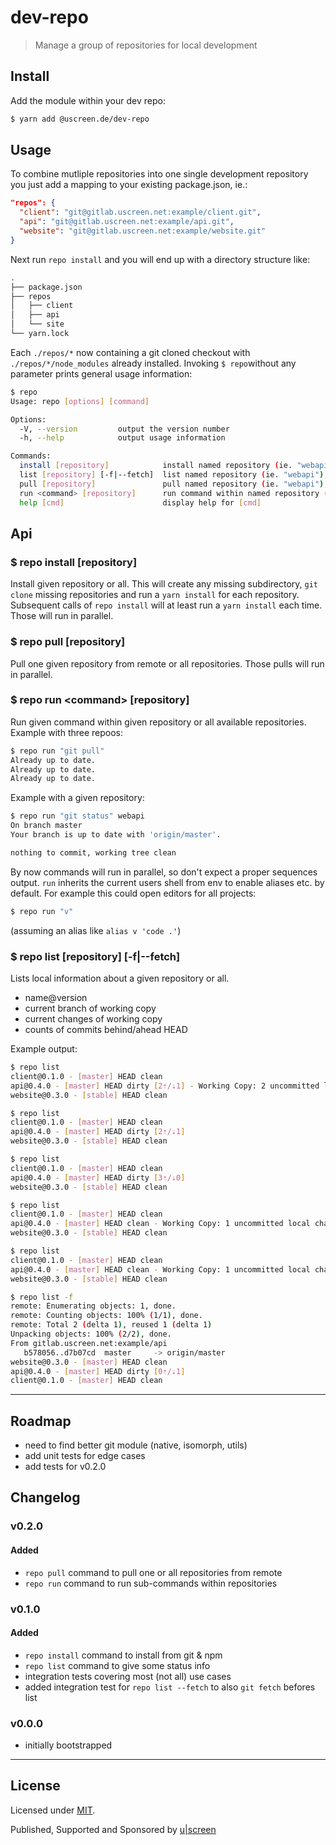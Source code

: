 # dev-repo

> Manage a group of repositories for local development

## Install

Add the module within your dev repo:

```bash
$ yarn add @uscreen.de/dev-repo
```

## Usage

To combine mutliple repositories into one single development repository you just add a mapping to your existing package.json, ie.:

```json
"repos": {
  "client": "git@gitlab.uscreen.net:example/client.git",
  "api": "git@gitlab.uscreen.net:example/api.git",
  "website": "git@gitlab.uscreen.net:example/website.git"
}
```

Next run `repo install` and you will end up with a directory structure like:

```bash
.
├── package.json
├── repos
│   ├── client
│   ├── api
│   └── site
└── yarn.lock
```

Each `./repos/*` now containing a git cloned checkout with `./repos/*/node_modules` already installed. Invoking `$ repo`without any parameter prints general usage information:

```bash
$ repo
Usage: repo [options] [command]

Options:
  -V, --version         output the version number
  -h, --help            output usage information

Commands:
  install [repository]            install named repository (ie. "webapi"), or all if no name supplied
  list [repository] [-f|--fetch]  list named repository (ie. "webapi"), or all if no name supplied
  pull [repository]               pull named repository (ie. "webapi"), or all if no name supplied
  run <command> [repository]      run command within named repository (ie. "webapi"), or all if no name supplied
  help [cmd]                      display help for [cmd]
```

## Api

### $ repo install [repository]

Install given repository or all. This will create any missing subdirectory, `git clone` missing repositories and run a `yarn install` for each repository. Subsequent calls of `repo install` will at least run a `yarn install` each time. Those will run in parallel.

### $ repo pull [repository]

Pull one given repository from remote or all repositories. Those pulls will run in parallel.

### $ repo run \<command\> [repository]

Run given command within given repository or all available repositories.
Example with three repoos:

```bash
$ repo run "git pull"
Already up to date.
Already up to date.
Already up to date.
```

Example with a given repository:

```bash
$ repo run "git status" webapi
On branch master
Your branch is up to date with 'origin/master'.

nothing to commit, working tree clean
```

By now commands will run in parallel, so don't expect a proper sequences output. `run` inherits the current users shell from env to enable aliases etc. by default. For example this could open editors for all projects:

```bash
$ repo run "v"
```

(assuming an alias like `alias v 'code .'`)

### $ repo list [repository] [-f|--fetch]

Lists local information about a given repository or all.

- name@version
- current branch of working copy
- current changes of working copy
- counts of commits behind/ahead HEAD

Example output:

```bash
$ repo list
client@0.1.0 - [master] HEAD clean
api@0.4.0 - [master] HEAD dirty [2⇡/⇣1] - Working Copy: 2 uncommitted local changes
website@0.3.0 - [stable] HEAD clean

$ repo list
client@0.1.0 - [master] HEAD clean
api@0.4.0 - [master] HEAD dirty [2⇡/⇣1]
website@0.3.0 - [stable] HEAD clean

$ repo list
client@0.1.0 - [master] HEAD clean
api@0.4.0 - [master] HEAD dirty [3⇡/⇣0]
website@0.3.0 - [stable] HEAD clean

$ repo list
client@0.1.0 - [master] HEAD clean
api@0.4.0 - [master] HEAD clean - Working Copy: 1 uncommitted local changes
website@0.3.0 - [stable] HEAD clean

$ repo list
client@0.1.0 - [master] HEAD clean
api@0.4.0 - [master] HEAD clean - Working Copy: 1 uncommitted local changes
website@0.3.0 - [stable] HEAD clean

$ repo list -f
remote: Enumerating objects: 1, done.
remote: Counting objects: 100% (1/1), done.
remote: Total 2 (delta 1), reused 1 (delta 1)
Unpacking objects: 100% (2/2), done.
From gitlab.uscreen.net:example/api
   b578056..d7b07cd  master     -> origin/master
website@0.3.0 - [master] HEAD clean
api@0.4.0 - [master] HEAD dirty [0⇡/⇣1]
client@0.1.0 - [master] HEAD clean

```
---

## Roadmap

- need to find better git module (native, isomorph, utils)
- add unit tests for edge cases
- add tests for v0.2.0

## Changelog

### v0.2.0

#### Added

- `repo pull` command to pull one or all repositories from remote
- `repo run` command to run sub-commands within repositories

### v0.1.0

#### Added

- `repo install` command to install from git & npm
- `repo list` command to give some status info
- integration tests covering most (not all) use cases
- added integration test for `repo list --fetch` to also `git fetch` befores list

### v0.0.0

- initially bootstrapped

---

## License

Licensed under [MIT](./LICENSE).

Published, Supported and Sponsored by [u|screen](https://uscreen.de)
